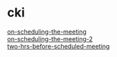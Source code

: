 # cki

[on-scheduling-the-meeting](on-scheduling-the-meeting.html)
<br/>
[on-scheduling-the-meeting-2](two-hrs-before-scheduled-meeting-2.html)
<br/>
[two-hrs-before-scheduled-meeting](two-hrs-before-scheduled-meeting.html)
